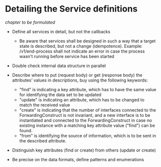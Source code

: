 # Detailing the Service definitions

_chapter to be formulated_

* Define all services in detail, but not the callbacks
  * Be aware that services shall be designed in such a way that a target state is described, but not a change (idempotence). Example: /v1/end-process shall not indicate an error in case the process wasn't running before service has been started
* Double check internal data structure in parallel
* Describe where to put (request body) or get (response body) the attributes’ values in descriptions, buy using the following keywords:

  * "find" is indicating a key attribute, which has to have the same value for identifying the data set to be updated
  * "update" is indicating an attribute, which has to be changed to match the received value
  * "create" is indicating that the number of interfaces connected to the ForwardingConstruct is not invariant, and a new interface is to be instantiated and connected to the ForwardingConstruct in case no existing instance with a matching key attribute value ("find") can be found.
  * "from" is identifying the source of information, which is to be sent in the described attribute.

* Distinguish key attributes (find or create) from others (update or create)
* Be precise on the data formats, define patterns and enumerations